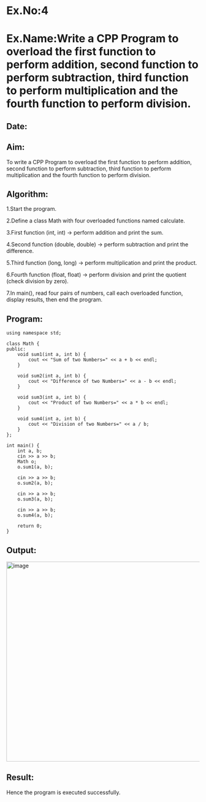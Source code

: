 # Ex.No:4
# Ex.Name:Write a CPP Program to overload the first function to perform addition, second function to perform subtraction, third function to perform multiplication and the fourth function to perform division.
## Date:
## Aim:
To write a CPP Program to overload the first function to perform addition, second function to perform subtraction, third function to perform multiplication and the fourth function to perform division.

## Algorithm:
1.Start the program.

2.Define a class Math with four overloaded functions named calculate.

3.First function (int, int) → perform addition and print the sum.

4.Second function (double, double) → perform subtraction and print the difference.

5.Third function (long, long) → perform multiplication and print the product.

6.Fourth function (float, float) → perform division and print the quotient (check division by zero).

7.In main(), read four pairs of numbers, call each overloaded function, display results, then end the program.




## Program:
```
using namespace std;

class Math {
public:
    void sum1(int a, int b) {
        cout << "Sum of two Numbers=" << a + b << endl;
    }

    void sum2(int a, int b) {
        cout << "Difference of two Numbers=" << a - b << endl;
    }

    void sum3(int a, int b) {
        cout << "Product of two Numbers=" << a * b << endl;
    }

    void sum4(int a, int b) {
        cout << "Division of two Numbers=" << a / b;
    }
};

int main() {
    int a, b;
    cin >> a >> b;
    Math o;
    o.sum1(a, b);

    cin >> a >> b;
    o.sum2(a, b);

    cin >> a >> b;
    o.sum3(a, b);

    cin >> a >> b;
    o.sum4(a, b);

    return 0;
}
```



## Output:
<img width="1224" height="522" alt="image" src="https://github.com/user-attachments/assets/2dbf2be7-ae79-49b7-93fc-3f4ccc8343b4" />



## Result:
Hence the program is executed successfully.
